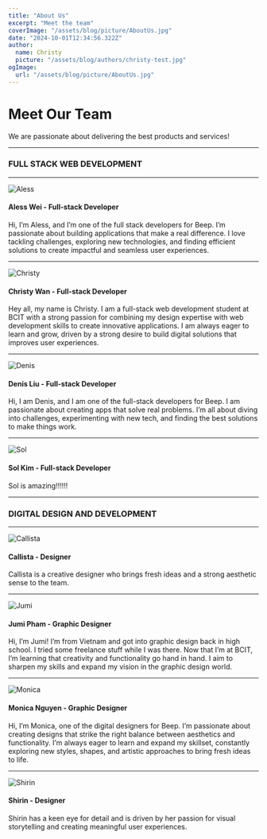 ```yaml
---
title: "About Us"
excerpt: "Meet the team"
coverImage: "/assets/blog/picture/AboutUs.jpg"
date: "2024-10-01T12:34:56.322Z"
author:
  name: Christy
  picture: "/assets/blog/authors/christy-test.jpg"
ogImage:
  url: "/assets/blog/picture/AboutUs.jpg"
---
```


# **Meet Our Team**

We are passionate about delivering the best products and services!

---

### FULL STACK WEB DEVELOPMENT

---

![Aless](/assets/blog/authors/aless-profile.png)

#### Aless Wei - Full-stack Developer

Hi, I’m Aless, and I’m one of the full stack developers for Beep. I’m passionate about building applications that make a real difference. I love tackling challenges, exploring new technologies, and finding efficient solutions to create impactful and seamless user experiences.

---

![Christy](/assets/blog/authors/christy-profile.png)

#### Christy Wan - Full-stack Developer

Hey all, my name is Christy. I am a full-stack web development student at BCIT with a strong passion for combining my design expertise with web development skills to create innovative applications. I am always eager to learn and grow, driven by a strong desire to build digital solutions that improves user experiences.

---

![Denis](/assets/blog/authors/denis-profile.png)

#### Denis Liu - Full-stack Developer

Hi, I am Denis, and I am one of the full-stack developers for Beep. I am passionate about creating apps that solve real problems. I’m all about diving into challenges, experimenting with new tech, and finding the best solutions to make things work.

---

![Sol](/assets/blog/authors/sol-profile.png)

#### Sol Kim - Full-stack Developer

Sol is amazing!!!!!!

---

### DIGITAL DESIGN AND DEVELOPMENT

---

![Callista](/assets/blog/authors/cally-profile.png)

#### Callista - Designer

Callista is a creative designer who brings fresh ideas and a strong aesthetic sense to the team.

---

![Jumi](/assets/blog/authors/jumi-profile.png)

#### Jumi Pham - Graphic Designer

Hi, I’m Jumi! I’m from Vietnam and got into graphic design back in high school. I tried some freelance stuff while I was there. Now that I’m at BCIT, I’m learning that creativity and functionality go hand in hand. I aim to sharpen my skills and expand my vision in the graphic design world.

---

![Monica](/assets/blog/authors/mon-profile.png)

#### Monica Nguyen - Graphic Designer

Hi, I’m Monica, one of the digital designers for Beep. I’m passionate about creating designs that strike the right balance between aesthetics and functionality. I’m always eager to learn and expand my skillset, constantly exploring new styles, shapes, and artistic approaches to bring fresh ideas to life.

---

![Shirin](/assets/blog/authors/shirin-profile.png)

#### Shirin - Designer

Shirin has a keen eye for detail and is driven by her passion for visual storytelling and creating meaningful user experiences.
